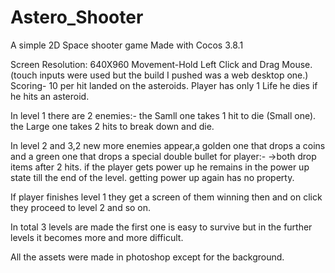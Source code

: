 # Astero_Shooter
A simple 2D Space shooter game Made with Cocos 3.8.1

Screen Resolution: 640X960
Movement-Hold Left Click and Drag Mouse. (touch inputs were used but the build I pushed was a web desktop one.) 
Scoring- 10 per hit landed on the asteroids.
Player has only 1 Life he dies if he hits an asteroid.

In level 1 there are 2 enemies:-
the Samll one takes 1 hit to die (Small one).
the Large one takes 2 hits to break down and die.

In level 2 and 3,2 new more enemies appear,a golden one that drops a coins and a green one that drops a special double bullet for player:-
->both drop items after 2 hits.
if the player gets power up he remains in the power up state till the end of the level.
getting power up again has no property.

If player finishes level 1 they get a screen of them winning then and on click they proceed to level 2 and so on.

In total 3 levels are made the first one is easy to survive but in the further levels it becomes more and more difficult.

All the assets were made in photoshop except for the background.
